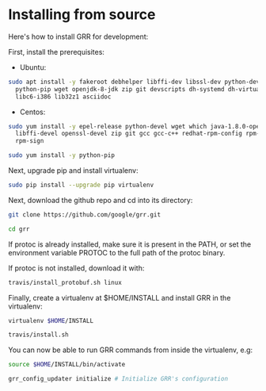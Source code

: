 # Installing from source

Here's how to install GRR for development:

First, install the prerequisites:

* Ubuntu:

```bash
sudo apt install -y fakeroot debhelper libffi-dev libssl-dev python-dev \
  python-pip wget openjdk-8-jdk zip git devscripts dh-systemd dh-virtualenv \
  libc6-i386 lib32z1 asciidoc
```

* Centos:

```bash
sudo yum install -y epel-release python-devel wget which java-1.8.0-openjdk \
  libffi-devel openssl-devel zip git gcc gcc-c++ redhat-rpm-config rpm-build \
  rpm-sign

sudo yum install -y python-pip
```

Next, upgrade pip and install virtualenv:

```bash
sudo pip install --upgrade pip virtualenv
```

Next, download the github repo and cd into its directory:

```bash
git clone https://github.com/google/grr.git

cd grr
```

If protoc is already installed, make sure it is present in the PATH, or
set the environment variable PROTOC to the full path of the protoc binary.

If protoc is not installed, download it with:

```bash
travis/install_protobuf.sh linux
```

Finally, create a virtualenv at $HOME/INSTALL and install GRR in the virtualenv:

```bash
virtualenv $HOME/INSTALL

travis/install.sh
```

You can now be able to run GRR commands from inside the virtualenv, e.g:

```bash
source $HOME/INSTALL/bin/activate

grr_config_updater initialize # Initialize GRR's configuration

```
